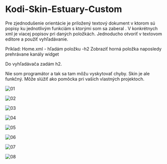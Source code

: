 # Kodi-Skin-Estuary-Custom

Pre zjednodušenie orientácie je priložený textový dokument v ktorom sú popisy ku jednotlivým funkciám s ktorými som sa zaberal . V konkrétnych xml  je viacej popisov pri daných položkách. Jednoducho otvoriť v textovom editore a použiť vyhľadávanie.  

Príklad: Home.xml  -  hľadám položku  -h2  Zobraziť horná položka naposledy prehrávane kanály widget 

Do vyhľadávača zadám h2. 

Nie som programátor a tak sa tam môžu vyskytovať chyby. Skin je ale funkčný. Môže slúžiť ako pomôcka pri vašich vlastných projektoch. 




![01](https://github.com/jojoxyz/Kodi-Skin-Estuary-Custom/assets/70480708/123b2121-a746-40f5-9a87-5b47efbcc7e5)

![02](https://github.com/jojoxyz/Kodi-Skin-Estuary-Custom/assets/70480708/836cec7b-a46c-4a9f-9aa8-86dda6b59a21)

![03](https://github.com/jojoxyz/Kodi-Skin-Estuary-Custom/assets/70480708/5304b661-08b8-4a57-b9b5-6a0f44c2a801)

![04](https://github.com/jojoxyz/Kodi-Skin-Estuary-Custom/assets/70480708/3cc3601a-30d3-4ade-a6a3-0188ba99a008)

![05](https://github.com/jojoxyz/Kodi-Skin-Estuary-Custom/assets/70480708/3648d41d-cf69-4d06-a0db-b831c6e2e91e)

![06](https://github.com/jojoxyz/Kodi-Skin-Estuary-Custom/assets/70480708/d2b70973-06c2-4752-b617-9d37666fda9c)

![07](https://github.com/jojoxyz/Kodi-Skin-Estuary-Custom/assets/70480708/c89e94b5-2283-4350-bbf3-985abfa2fbb2)

![08](https://github.com/jojoxyz/Kodi-Skin-Estuary-Custom/assets/70480708/d433e310-5680-4506-b0d5-c03507c2a7dd)
